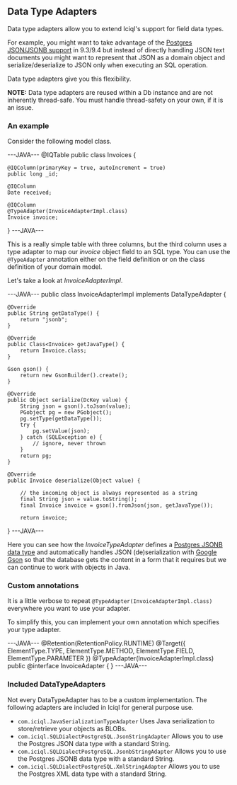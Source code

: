 ## Data Type Adapters

Data type adapters allow you to extend Iciql's support for field data types.

For example, you might want to take advantage of the [Postgres JSON/JSONB support](http://www.postgresql.org/docs/9.4/static/datatype-json.html) in 9.3/9.4 but instead of directly handling JSON text documents you might want to represent that JSON as a domain object and serialize/deserialize to JSON only when executing an SQL operation.

Data type adapters give you this flexibility.

**NOTE:** Data type adapters are reused within a Db instance and are not inherently thread-safe. You must handle thread-safety on your own, if it is an issue.

### An example

Consider the following model class.

---JAVA---
@IQTable
public class Invoices {
    
    @IQColumn(primaryKey = true, autoIncrement = true)
    public long _id;
    
    @IQColumn
    Date received;
    
    @IQColumn
    @TypeAdapter(InvoiceAdapterImpl.class)
    Invoice invoice;
}
---JAVA---

This is a really simple table with three columns, but the third column uses a type adapter to map our *invoice* object field to an SQL type.  You can use the `@TypeAdapter` annotation either on the field definition or on the class definition of your domain model.

Let's take a look at *InvoiceAdapterImpl*.

---JAVA---
public class InvoiceAdapterImpl implements DataTypeAdapter<Invoice> {

    @Override
    public String getDataType() {
        return "jsonb";
    }

    @Override
    public Class<Invoice> getJavaType() {
        return Invoice.class;
    }

    Gson gson() {
        return new GsonBuilder().create();
    }

    @Override
    public Object serialize(DcKey value) {
        String json = gson().toJson(value);
        PGobject pg = new PGobject();
        pg.setType(getDataType());
        try {
            pg.setValue(json);
        } catch (SQLException e) {
            // ignore, never thrown
        }
        return pg;
    }

    @Override
    public Invoice deserialize(Object value) {

        // the incoming object is always represented as a string
        final String json = value.toString();
        final Invoice invoice = gson().fromJson(json, getJavaType());

        return invoice;
  }
---JAVA---

Here you can see how the *InvoiceTypeAdapter* defines a [Postgres JSONB data type](http://www.postgresql.org/docs/9.4/static/datatype-json.html) and automatically handles JSON (de)serialization with [Google Gson](https://code.google.com/p/google-gson) so that the database gets the content in a form that it requires but we can continue to work with objects in Java.

### Custom annotations

It is a little verbose to repeat `@TypeAdapter(InvoiceAdapterImpl.class)` everywhere you want to use your adapter.

To simplify this, you can implement your own annotation which specifies your type adapter.

---JAVA---
@Retention(RetentionPolicy.RUNTIME)
@Target({ ElementType.TYPE, ElementType.METHOD, ElementType.FIELD, ElementType.PARAMETER })
@TypeAdapter(InvoiceAdapterImpl.class)
public @interface InvoiceAdapter { }
---JAVA---

### Included DataTypeAdapters

Not every DataTypeAdapter has to be a custom implementation.
The following adapters are included in Iciql for general purpose use.

- `com.iciql.JavaSerializationTypeAdapter`
Uses Java serialization to store/retrieve your objects as BLOBs.
- `com.iciql.SQLDialectPostgreSQL.JsonStringAdapter`
Allows you to use the Postgres JSON data type with a standard String.
- `com.iciql.SQLDialectPostgreSQL.JsonbStringAdapter`
Allows you to use the Postgres JSONB data type with a standard String.
- `com.iciql.SQLDialectPostgreSQL.XmlStringAdapter`
Allows you to use the Postgres XML data type with a standard String.

